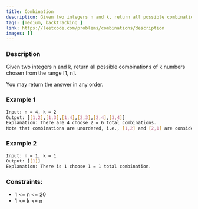 ```yaml
---
title: Combination
description: Given two integers n and k, return all possible combinations of k numbers chosen from the range [1, n].
tags: [medium, backtracking ]
link: https://leetcode.com/problems/combinations/description
images: []
---
```


### Description

Given two integers n and k, return all possible combinations of k numbers chosen from the range [1, n].

You may return the answer in any order.

### Example 1

```bash
Input: n = 4, k = 2
Output: [[1,2],[1,3],[1,4],[2,3],[2,4],[3,4]]
Explanation: There are 4 choose 2 = 6 total combinations.
Note that combinations are unordered, i.e., [1,2] and [2,1] are considered to be the same combination.
```

### Example 2

```bash
Input: n = 1, k = 1
Output: [[1]]
Explanation: There is 1 choose 1 = 1 total combination.
```

### Constraints:

- 1 <= n <= 20
- 1 <= k <= n